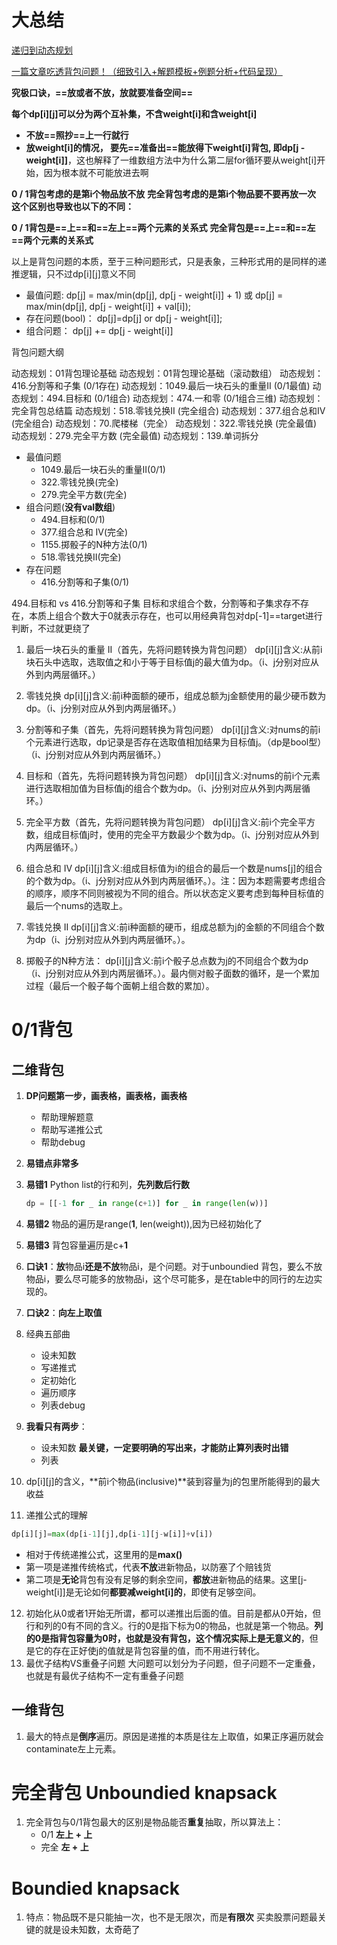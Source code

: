 # 大总结


[递归到动态规划](https://leetcode.cn/problems/combination-sum-iv/solutions/740877/fu-xue-ming-zhu-cong-ji-yi-hua-di-gui-tu-rqwy/)

[一篇文章吃透背包问题！（细致引入+解题模板+例题分析+代码呈现）](https://leetcode.cn/problems/last-stone-weight-ii/solution/yi-pian-wen-zhang-chi-tou-bei-bao-wen-ti-5lfv/)

**究极口诀，==放或者不放，放就要准备空间==**

**每个dp[i][j]可以分为两个互补集，不含weight[i]和含weight[i]**
 + **不放==照抄==上一行就行**
 + **放weight[i]的情况， 要先==准备出==能放得下weight[i]背包, 即dp[j - weight[i]]**，这也解释了一维数组方法中为什么第二层for循环要从weight[i]开始，因为根本就不可能放进去啊

**0 / 1背包考虑的是第i个物品放不放**
**完全背包考虑的是第i个物品要不要再放一次**
**这个区别也导致也以下的不同：**

**0 / 1背包是==上==和==左上==两个元素的关系式**
**完全背包是==上==和==左==两个元素的关系式**

以上是背包问题的本质，至于三种问题形式，只是表象，三种形式用的是同样的递推逻辑，只不过dp[i][j]意义不同
+ 最值问题: 
  dp[j] = max/min(dp[j], dp[j - weight[i]] + 1) 或
  dp[j] = max/min(dp[j], dp[j - weight[i]] + val[i]);
+ 存在问题(bool)：
  dp[j]=dp[j] or dp[j - weight[i]];
+ 组合问题：
  dp[j] += dp[j - weight[i]]





背包问题大纲

动态规划：01背包理论基础
动态规划：01背包理论基础（滚动数组）
动态规划：416.分割等和子集 (0/1存在)
动态规划：1049.最后一块石头的重量II (0/1最值)
动态规划：494.目标和 (0/1组合)
动态规划：474.一和零 (0/1组合三维)
动态规划：完全背包总结篇
动态规划：518.零钱兑换II (完全组合)
动态规划：377.组合总和Ⅳ (完全组合)
动态规划：70.爬楼梯（完全）
动态规划：322.零钱兑换 (完全最值)
动态规划：279.完全平方数 (完全最值)
动态规划：139.单词拆分

+ 最值问题
  + 1049.最后一块石头的重量II(0/1)
  + 322.零钱兑换(完全)
  + 279.完全平方数(完全)
+ 组合问题(**没有val数组**)
  + 494.目标和(0/1)
  + 377.组合总和 Ⅳ(完全)
  + 1155.掷骰子的N种方法(0/1)
  + 518.零钱兑换II(完全)
+ 存在问题
  + 416.分割等和子集(0/1)


494.目标和 vs 416.分割等和子集
目标和求组合个数，分割等和子集求存不存在，本质上组合个数大于0就表示存在，也可以用经典背包对dp[-1]==target进行判断，不过就更绕了

1.    最后一块石头的重量 II（首先，先将问题转换为背包问题）
dp[i][j]含义:从前i块石头中选取，选取值之和小于等于目标值j的最大值为dp。（i、j分别对应从外到内两层循环。）

1.   零钱兑换
dp[i][j]含义:前i种面额的硬币，组成总额为j金额使用的最少硬币数为dp。（i、j分别对应从外到内两层循环。）

1.   分割等和子集（首先，先将问题转换为背包问题）
dp[i][j]含义:对nums的前i个元素进行选取，dp记录是否存在选取值相加结果为目标值j。（dp是bool型）（i、j分别对应从外到内两层循环。）

1.   目标和（首先，先将问题转换为背包问题）
dp[i][j]含义:对nums的前i个元素进行选取相加值为目标值j的组合个数为dp。（i、j分别对应从外到内两层循环。）

1.   完全平方数（首先，先将问题转换为背包问题）
dp[i][j]含义:前i个完全平方数，组成目标值j时，使用的完全平方数最少个数为dp。（i、j分别对应从外到内两层循环。）

1.   组合总和 Ⅳ
dp[i][j]含义:组成目标值为i的组合的最后一个数是nums[j]的组合的个数为dp。（i、j分别对应从外到内两层循环。）。注：因为本题需要考虑组合的顺序，顺序不同则被视为不同的组合。所以状态定义要考虑到每种目标值的最后一个nums的选取上。

1.   零钱兑换 II
dp[i][j]含义:前i种面额的硬币，组成总额为j的金额的不同组合个数为dp（i、j分别对应从外到内两层循环。）。

1.    掷骰子的N种方法：
dp[i][j]含义:前i个骰子总点数为j的不同组合个数为dp（i、j分别对应从外到内两层循环。）。最内侧对骰子面数的循环，是一个累加过程（最后一个骰子每个面朝上组合数的累加）。

# 0/1背包
## 二维背包
1. **DP问题第一步，画表格，画表格，画表格**
   + 帮助理解题意
   + 帮助写递推公式
   + 帮助debug   
2. **易错点非常多**
3. **易错1** Python list的行和列，**先列数后行数**
    ```python
    dp = [[-1 for _ in range(c+1)] for _ in range(len(w))]
    ```
4. **易错2** 物品的遍历是range(**1**, len(weight)),因为已经初始化了
5. **易错3** 背包容量遍历是c+**1**
6. **口诀1**：**放**物品i**还是不放**物品i，是个问题。对于unboundied 背包，要么不放物品i，要么尽可能多的放物品i，这个尽可能多，是在table中的同行的左边实现的。
7. **口诀2**：**向左上取值**
8. 经典五部曲
   + 设未知数
   + 写递推式
   + 定初始化
   + 遍历顺序
   + 列表debug
9. **我看只有两步**：
   + 设未知数 **最关键，一定要明确的写出来，才能防止算列表时出错**
   + 列表 

10. dp[i][j]的含义，**前i个物品(inclusive)**装到容量为j的包里所能得到的最大收益
11. 递推公式的理解
   ```python
   dp[i][j]=max(dp[i-1][j],dp[i-1][j-w[i]]+v[i])
   ```
   + 相对于传统递推公式，这里用的是**max()**
   + 第一项是递推传统格式，代表**不放**进新物品，以防塞了个赔钱货
   + 第二项是**无论**背包有没有足够的剩余空间，**都放**进新物品的结果。这里[j-weight[i]]是无论如何**都要减weight[i]的**，即使有足够空间。
12. 初始化从0或者1开始无所谓，都可以递推出后面的值。目前是都从0开始，但行和列的0有不同的含义。行的0是指下标为0的物品，也就是第一个物品。**列的0是指背包容量为0时，也就是没有背包，这个情况实际上是无意义的**，但是它的存在正好使j的值就是背包容量的值，而不用进行转化。
13. 最优子结构VS重叠子问题
大问题可以划分为子问题，但子问题不一定重叠，也就是有最优子结构不一定有重叠子问题

## 一维背包
1. 最大的特点是**倒序**遍历。原因是递推的本质是往左上取值，如果正序遍历就会contaminate左上元素。

# 完全背包 Unboundied knapsack
1. 完全背包与0/1背包最大的区别是物品能否**重复**抽取，所以算法上：
   + 0/1 **左上 + 上**
   + 完全 **左  + 上**

# Boundied knapsack
1. 特点：物品既不是只能抽一次，也不是无限次，而是**有限次**
买卖股票问题最关键的就是设未知数，太奇葩了